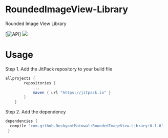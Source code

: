 # RoundedImageView-Library
Rounded Image View Library

[![API](https://img.shields.io/badge/API-9%2B-blue.svg?style=flat)]  [![](https://jitpack.io/#DushyantMainwal/RoundedImageView-Library.svg)](https://jitpack.io/#DushyantMainwal/RoundedImageView-Library)


# Usage
Step 1. Add the JitPack repository to your build file
```groovy
allprojects {
        repositories {
            ...
            maven { url "https://jitpack.io" }
        }
    }
```
Step 2. Add the dependency
```groovy
dependencies {
  compile 'com.github.DushyantMainwal:RoundedImageView-Library:0.1.0'
 }
 ```
